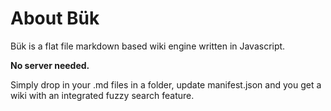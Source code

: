 # About Bük

Bük is a flat file markdown based wiki engine written in Javascript.

**No server needed.**  

Simply drop in your .md files in a folder, update manifest.json and you get a wiki with an integrated fuzzy search feature.